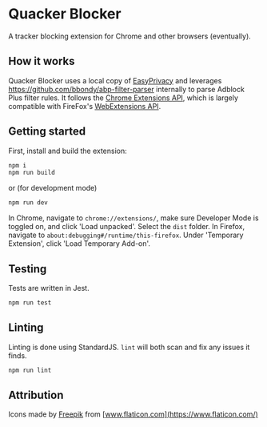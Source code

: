 # Quacker Blocker #
A tracker blocking extension for Chrome and other browsers (eventually).


## How it works ##
Quacker Blocker uses a local copy of [EasyPrivacy](https://easylist.to/easylist/easyprivacy.txt) and leverages https://github.com/bbondy/abp-filter-parser internally to parse Adblock Plus filter rules. It follows the [Chrome Extensions API](https://developer.chrome.com/extensions), which is largely compatible with FireFox's [WebExtensions API](https://developer.mozilla.org/en-US/docs/Mozilla/Add-ons/WebExtensions).


## Getting started ##

First, install and build the extension:
```bash
npm i
npm run build
```
or (for development mode)
```bash
npm run dev
```

In Chrome, navigate to `chrome://extensions/`, make sure Developer Mode is toggled on, and click 'Load unpacked'. Select the `dist` folder.
In Firefox, navigate to `about:debugging#/runtime/this-firefox`. Under 'Temporary Extension', click 'Load Temporary Add-on'.


## Testing ##
Tests are written in Jest.

```bash
npm run test
```


## Linting ##
Linting is done using StandardJS. `lint` will both scan and fix any issues it finds.

```bash
npm run lint
```

## Attribution ##
Icons made by [Freepik](https://www.flaticon.com/authors/freepik) from [www.flaticon.com](https://www.flaticon.com/)
